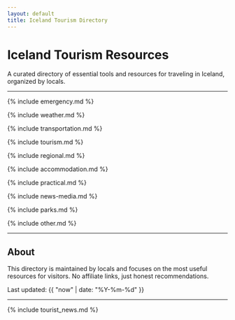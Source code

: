 ```yaml
---
layout: default
title: Iceland Tourism Directory
---
```


# Iceland Tourism Resources

A curated directory of essential tools and resources for traveling in Iceland, organized by locals.

---

{% include emergency.md %}

{% include weather.md %}

{% include transportation.md %}

{% include tourism.md %}

{% include regional.md %}

{% include accommodation.md %}

{% include practical.md %}

{% include news-media.md %}

{% include parks.md %}

{% include other.md %}

---

## About

This directory is maintained by locals and focuses on the most useful resources for visitors. No affiliate links, just honest recommendations.

Last updated: {{ "now" | date: "%Y-%m-%d" }}

---

{% include tourist_news.md %}